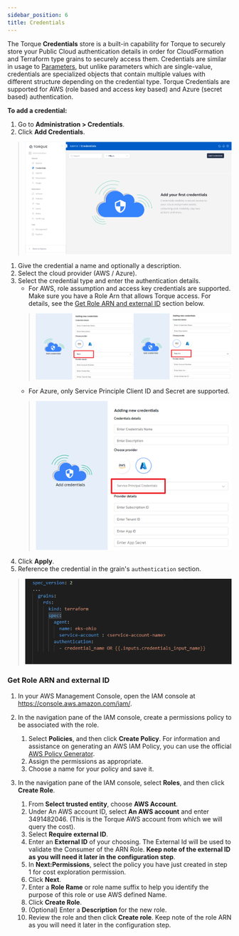 ```yaml
---
sidebar_position: 6
title: Credentials
---
```


The Torque __Credentials__ store is a built-in capability for Torque to securely store your Public Cloud authentication details in order for CloudFormation and Terraform type grains to securely access them. Credentials are similar in usage to [Parameters](/admin-guide/params), but unlike parameters which are single-value, credentials are specialized objects that contain multiple values with different structure depending on the credential type. Torque Credentials are supported for AWS (role based and access key based) and Azure (secret based) authentication.

__To add a credential:__

1. Go to __Administration > Credentials__.
2. Click __Add Credentials__.
  > ![Locale Dropdown](/img/credentials.png)
1. Give the credential a name and optionally a description.
2. Select the cloud provider (AWS / Azure).
3. Select the credential type and enter the authentication details. 
    * For AWS, role assumption and access key credentials are supported. Make sure you have a Role Arn that allows Torque access. For details, see the [Get Role ARN and external ID](#get-role-arn-and-external-id) section below. 
    > ![Locale Dropdown](/img/aws-provider-details.png)
    * For Azure, only Service Principle Client ID and Secret are supported.
    > ![Locale Dropdown](/img/azure-provider-details.png)
4. Click __Apply__.
5. Reference the credential in the grain's ```authentication``` section.
  > ![Locale Dropdown](/img/credential-reference.png)



### __Get Role ARN and external ID__

1. In your AWS Management Console, open the IAM console at https://console.aws.amazon.com/iam/.
2. In the navigation pane of the IAM console, create a permissions policy to be associated with the role.
   1. Select __Policies__, and then click __Create Policy__. For information and assistance on generating an AWS IAM Policy, you can use the official [AWS Policy Generator](https://awspolicygen.s3.amazonaws.com/policygen.html).
   2. Assign the permissions as appropriate.
   3. Choose a name for your policy and save it.

3. In the navigation pane of the IAM console, select __Roles__, and then click __Create Role__.
   1. From __Select trusted entity__, choose __AWS Account__.
   2. Under An AWS account ID, select __An AWS account__ and enter 3491482046. (This is the Torque AWS account from which we will query the cost).
   3. Select __Require external ID__.
   4. Enter an __External ID__ of your choosing. The External Id will be used to validate the Consumer of the ARN Role. __Keep note of the external ID as you will need it later in the configuration step__. 
   5. In __Next:Permissions__, select the policy you have just created in step 1 for cost exploration permission.
   6. Click __Next__.
   7. Enter a __Role Rame__ or role name suffix to help you identify the purpose of this role or use AWS defined Name.
   8.  Click __Create Role__.
   9.  (Optional) Enter a __Description__ for the new role.
   10. Review the role and then click __Create role__. Keep note of the role ARN as you will need it later in the configuration step.
